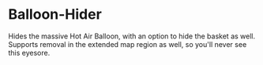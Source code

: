 # Balloon-Hider
Hides the massive Hot Air Balloon, with an option to hide the basket as well.
Supports removal in the extended map region as well, so you'll never see this eyesore.
